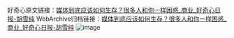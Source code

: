 好奇心原文链接：[媒体到底应该如何生存？很多人和你一样困惑_商业_好奇心日报-胡雪纯](https://www.qdaily.com/articles/6789.html)
WebArchive归档链接：[媒体到底应该如何生存？很多人和你一样困惑_商业_好奇心日报-胡雪纯](http://web.archive.org/web/20190623171411/https://www.qdaily.com/articles/6789.html)
![image](http://ww3.sinaimg.cn/large/007d5XDply1g3wb5vtkeqj30u037fhdt)